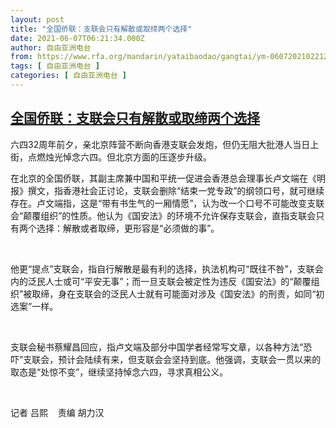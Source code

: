 ```yaml
---
layout: post
title: "全国侨联：支联会只有解散或取缔两个选择"
date: 2021-06-07T06:21:34.000Z
author: 自由亚洲电台
from: https://www.rfa.org/mandarin/yataibaodao/gangtai/ym-06072021022127.html
tags: [ 自由亚洲电台 ]
categories: [ 自由亚洲电台 ]
---
```

<!--1623046894000-->
[全国侨联：支联会只有解散或取缔两个选择](https://www.rfa.org/mandarin/yataibaodao/gangtai/ym-06072021022127.html)
------

<div>
<p>六四32周年前夕，亲北京阵营不断向香港支联会发炮，但仍无阻大批港人当日上街，点燃烛光悼念六四。但北京方面的压逐步升级。</p><p>在北京的全国侨联，其副主席兼中国和平统一促进会香港总会理事长卢文端在《明报》撰文，指香港社会正讨论，支联会删除“结束一党专政”的纲领口号，就可继续存在。卢文端指，这是“带有书生气的一厢情愿”，认为改一个口号不可能改变支联会“颠覆组织”的性质。他认为《国安法》的环境不允许保存支联会，直指支联会只有两个选择：解散或者取缔，更形容是“必须做的事”。</p><p> </p><p>他更“提点”支联会，指自行解散是最有利的选择，执法机构可“既往不咎”，支联会内的泛民人士或可“平安无事”；而一旦支联会被定性为违反《国安法》的“颠覆组织”被取缔，身在支联会的泛民人士就有可能面对涉及《国安法》的刑责，如同“初选案”一样。</p><p> </p><p>支联会秘书蔡耀昌回应，指卢文端及部分中国学者经常写文章，以各种方法“恐吓”支联会，预计会陆续有来，但支联会会坚持到底。他强调，支联会一贯以来的取态是“处惊不变”，继续坚持悼念六四，寻求真相公义。</p><p> </p><p>记者 吕熙    责编 胡力汉</p><p> </p>
</div>
